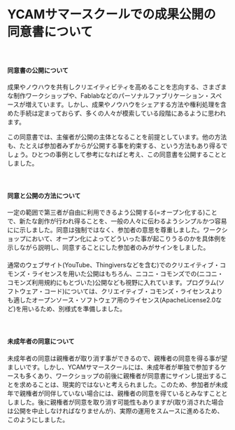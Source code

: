 # YCAMサマースクールでの成果公開の同意書について
　
#### 同意書の公開について

成果やノウハウを共有しクリエイティビティを高めることを志向する、さまざまな制作ワークショップや、Fablabなどのパーソナルファブリケーション・スペースが増えています。しかし、成果やノウハウをシェアする方法や権利処理を含めた手続は定まっておらず、多くの人々が模索している段階にあるように思われます。  
  
この同意書では、主催者が公開の主体となることを前提としています。他の方法も、たとえば参加者みずからが公開する事を約束する、という方法もあり得るでしょう。ひとつの事例として参考になればと考え、この同意書を公開することとしました。  
  

　
#### 同意と公開の方法について  

一定の範囲で第三者が自由に利用できるよう公開する(=オープン化する)ことで、新たな創作が行われ得ることを、一般の人々に伝わるようシンプルかつ容易にに示しました。同意は強制ではなく、参加者の意思を尊重しました。ワークショップにおいて、オープン化によってどういった事が起こりうるのかを具体例を示しながら説明し、同意することにした参加者のみがサインをしました。    
　  
通常のウェブサイト(YouTube、Thingiversなどを含む)でのクリエイティブ・コモンズ・ライセンスを用いた公開はもちろん、ニコニ・コモンズでの(ニコニ・コモンズ利用規約にもとづいた)公開なども視野に入れています。プログラム(ソフトウェア・コード)については、クリエイティブ・コモンズ・ライセンスよりも適したオープンソース・ソフトウェア用のライセンス(ApacheLicense2.0など)を用いるため、別様式を準備しました。  

　
#### 未成年者の同意について  

未成年者の同意は親権者が取り消す事ができるので、親権者の同意を得る事が望ましいです。しかし、YCAMサマースクールには、未成年者が単独で参加するケースも多くあり、ワークショップの前後に親権者が同意書にサインし提出することを求めることは、現実的ではないと考えられました。このため、参加者が未成年で親権者が同伴していない場合には、親権者の同意を得ているとみなすこととしました。後に親権者が同意を取り消す可能性もありますが(取り消された場合は公開を中止しなければなりませんが)、実際の運用をスムースに進めるため、このようにしました。  
　